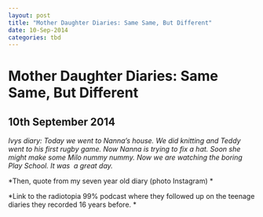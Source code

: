 ```yaml
---
layout: post
title: "Mother Daughter Diaries: Same Same, But Different"
date: 10-Sep-2014
categories: tbd
---
```


# Mother Daughter Diaries: Same Same, But Different

## 10th September 2014

*Ivys diary: Today we went to Nanna’s house. We did knitting and Teddy went to his first rugby game. Now Nanna is trying to fix a hat. Soon she might make some Milo nummy nummy. Now we are watching the boring Play School. It was  a great day.*

 

*Then,   quote from my seven year old diary (photo Instagram) *

*Link to the radiotopia 99% podcast where they followed up on the teenage diaries they recorded 16 years before. *
